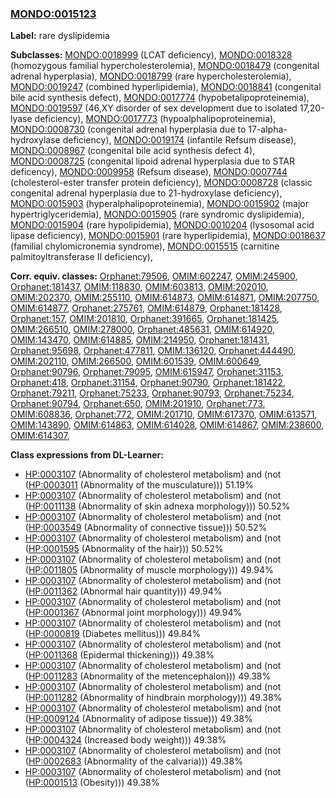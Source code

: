 
### [MONDO:0015123](http://purl.obolibrary.org/obo/MONDO_0015123)
**Label:** rare dyslipidemia

**Subclasses:** [MONDO:0018999](http://purl.obolibrary.org/obo/MONDO_0018999) (LCAT deficiency), [MONDO:0018328](http://purl.obolibrary.org/obo/MONDO_0018328) (homozygous familial hypercholesterolemia), [MONDO:0018479](http://purl.obolibrary.org/obo/MONDO_0018479) (congenital adrenal hyperplasia), [MONDO:0018799](http://purl.obolibrary.org/obo/MONDO_0018799) (rare hypercholesterolemia), [MONDO:0019247](http://purl.obolibrary.org/obo/MONDO_0019247) (combined hyperlipidemia), [MONDO:0018841](http://purl.obolibrary.org/obo/MONDO_0018841) (congenital bile acid synthesis defect), [MONDO:0017774](http://purl.obolibrary.org/obo/MONDO_0017774) (hypobetalipoproteinemia), [MONDO:0019597](http://purl.obolibrary.org/obo/MONDO_0019597) (46,XY disorder of sex development due to isolated 17,20-lyase deficiency), [MONDO:0017773](http://purl.obolibrary.org/obo/MONDO_0017773) (hypoalphalipoproteinemia), [MONDO:0008730](http://purl.obolibrary.org/obo/MONDO_0008730) (congenital adrenal hyperplasia due to 17-alpha-hydroxylase deficiency), [MONDO:0019174](http://purl.obolibrary.org/obo/MONDO_0019174) (infantile Refsum disease), [MONDO:0008967](http://purl.obolibrary.org/obo/MONDO_0008967) (congenital bile acid synthesis defect 4), [MONDO:0008725](http://purl.obolibrary.org/obo/MONDO_0008725) (congenital lipoid adrenal hyperplasia due to STAR deficency), [MONDO:0009958](http://purl.obolibrary.org/obo/MONDO_0009958) (Refsum disease), [MONDO:0007744](http://purl.obolibrary.org/obo/MONDO_0007744) (cholesterol-ester transfer protein deficiency), [MONDO:0008728](http://purl.obolibrary.org/obo/MONDO_0008728) (classic congenital adrenal hyperplasia due to 21-hydroxylase deficiency), [MONDO:0015903](http://purl.obolibrary.org/obo/MONDO_0015903) (hyperalphalipoproteinemia), [MONDO:0015902](http://purl.obolibrary.org/obo/MONDO_0015902) (major hypertriglyceridemia), [MONDO:0015905](http://purl.obolibrary.org/obo/MONDO_0015905) (rare syndromic dyslipidemia), [MONDO:0015904](http://purl.obolibrary.org/obo/MONDO_0015904) (rare hypolipidemia), [MONDO:0010204](http://purl.obolibrary.org/obo/MONDO_0010204) (lysosomal acid lipase deficiency), [MONDO:0015901](http://purl.obolibrary.org/obo/MONDO_0015901) (rare hyperlipidemia), [MONDO:0018637](http://purl.obolibrary.org/obo/MONDO_0018637) (familial chylomicronemia syndrome), [MONDO:0015515](http://purl.obolibrary.org/obo/MONDO_0015515) (carnitine palmitoyltransferase II deficiency), 

**Corr. equiv. classes:** [Orphanet:79506](http://www.orpha.net/ORDO/Orphanet_79506), [OMIM:602247](http://purl.obolibrary.org/obo/OMIM_602247), [OMIM:245900](http://purl.obolibrary.org/obo/OMIM_245900), [Orphanet:181437](http://www.orpha.net/ORDO/Orphanet_181437), [OMIM:118830](http://purl.obolibrary.org/obo/OMIM_118830), [OMIM:603813](http://purl.obolibrary.org/obo/OMIM_603813), [OMIM:202010](http://purl.obolibrary.org/obo/OMIM_202010), [OMIM:202370](http://purl.obolibrary.org/obo/OMIM_202370), [OMIM:255110](http://purl.obolibrary.org/obo/OMIM_255110), [OMIM:614873](http://purl.obolibrary.org/obo/OMIM_614873), [OMIM:614871](http://purl.obolibrary.org/obo/OMIM_614871), [OMIM:207750](http://purl.obolibrary.org/obo/OMIM_207750), [OMIM:614877](http://purl.obolibrary.org/obo/OMIM_614877), [Orphanet:275761](http://www.orpha.net/ORDO/Orphanet_275761), [OMIM:614879](http://purl.obolibrary.org/obo/OMIM_614879), [Orphanet:181428](http://www.orpha.net/ORDO/Orphanet_181428), [Orphanet:157](http://www.orpha.net/ORDO/Orphanet_157), [OMIM:201810](http://purl.obolibrary.org/obo/OMIM_201810), [Orphanet:391665](http://www.orpha.net/ORDO/Orphanet_391665), [Orphanet:181425](http://www.orpha.net/ORDO/Orphanet_181425), [OMIM:266510](http://purl.obolibrary.org/obo/OMIM_266510), [OMIM:278000](http://purl.obolibrary.org/obo/OMIM_278000), [Orphanet:485631](http://www.orpha.net/ORDO/Orphanet_485631), [OMIM:614920](http://purl.obolibrary.org/obo/OMIM_614920), [OMIM:143470](http://purl.obolibrary.org/obo/OMIM_143470), [OMIM:614885](http://purl.obolibrary.org/obo/OMIM_614885), [OMIM:214950](http://purl.obolibrary.org/obo/OMIM_214950), [Orphanet:181431](http://www.orpha.net/ORDO/Orphanet_181431), [Orphanet:95698](http://www.orpha.net/ORDO/Orphanet_95698), [Orphanet:477811](http://www.orpha.net/ORDO/Orphanet_477811), [OMIM:136120](http://purl.obolibrary.org/obo/OMIM_136120), [Orphanet:444490](http://www.orpha.net/ORDO/Orphanet_444490), [OMIM:202110](http://purl.obolibrary.org/obo/OMIM_202110), [OMIM:266500](http://purl.obolibrary.org/obo/OMIM_266500), [OMIM:601539](http://purl.obolibrary.org/obo/OMIM_601539), [OMIM:600649](http://purl.obolibrary.org/obo/OMIM_600649), [Orphanet:90796](http://www.orpha.net/ORDO/Orphanet_90796), [Orphanet:79095](http://www.orpha.net/ORDO/Orphanet_79095), [OMIM:615947](http://purl.obolibrary.org/obo/OMIM_615947), [Orphanet:31153](http://www.orpha.net/ORDO/Orphanet_31153), [Orphanet:418](http://www.orpha.net/ORDO/Orphanet_418), [Orphanet:31154](http://www.orpha.net/ORDO/Orphanet_31154), [Orphanet:90790](http://www.orpha.net/ORDO/Orphanet_90790), [Orphanet:181422](http://www.orpha.net/ORDO/Orphanet_181422), [Orphanet:79211](http://www.orpha.net/ORDO/Orphanet_79211), [Orphanet:75233](http://www.orpha.net/ORDO/Orphanet_75233), [Orphanet:90793](http://www.orpha.net/ORDO/Orphanet_90793), [Orphanet:75234](http://www.orpha.net/ORDO/Orphanet_75234), [Orphanet:90794](http://www.orpha.net/ORDO/Orphanet_90794), [Orphanet:650](http://www.orpha.net/ORDO/Orphanet_650), [OMIM:201910](http://purl.obolibrary.org/obo/OMIM_201910), [Orphanet:773](http://www.orpha.net/ORDO/Orphanet_773), [OMIM:608836](http://purl.obolibrary.org/obo/OMIM_608836), [Orphanet:772](http://www.orpha.net/ORDO/Orphanet_772), [OMIM:201710](http://purl.obolibrary.org/obo/OMIM_201710), [OMIM:617370](http://purl.obolibrary.org/obo/OMIM_617370), [OMIM:613571](http://purl.obolibrary.org/obo/OMIM_613571), [OMIM:143890](http://purl.obolibrary.org/obo/OMIM_143890), [OMIM:614863](http://purl.obolibrary.org/obo/OMIM_614863), [OMIM:614028](http://purl.obolibrary.org/obo/OMIM_614028), [OMIM:614867](http://purl.obolibrary.org/obo/OMIM_614867), [OMIM:238600](http://purl.obolibrary.org/obo/OMIM_238600), [OMIM:614307](http://purl.obolibrary.org/obo/OMIM_614307), 

**Class expressions from DL-Learner:**

- [HP:0003107](http://purl.obolibrary.org/obo/HP_0003107) (Abnormality of cholesterol metabolism) and (not ([HP:0003011](http://purl.obolibrary.org/obo/HP_0003011) (Abnormality of the musculature))) 51.19%
- [HP:0003107](http://purl.obolibrary.org/obo/HP_0003107) (Abnormality of cholesterol metabolism) and (not ([HP:0011138](http://purl.obolibrary.org/obo/HP_0011138) (Abnormality of skin adnexa morphology))) 50.52%
- [HP:0003107](http://purl.obolibrary.org/obo/HP_0003107) (Abnormality of cholesterol metabolism) and (not ([HP:0003549](http://purl.obolibrary.org/obo/HP_0003549) (Abnormality of connective tissue))) 50.52%
- [HP:0003107](http://purl.obolibrary.org/obo/HP_0003107) (Abnormality of cholesterol metabolism) and (not ([HP:0001595](http://purl.obolibrary.org/obo/HP_0001595) (Abnormality of the hair))) 50.52%
- [HP:0003107](http://purl.obolibrary.org/obo/HP_0003107) (Abnormality of cholesterol metabolism) and (not ([HP:0011805](http://purl.obolibrary.org/obo/HP_0011805) (Abnormality of muscle morphology))) 49.94%
- [HP:0003107](http://purl.obolibrary.org/obo/HP_0003107) (Abnormality of cholesterol metabolism) and (not ([HP:0011362](http://purl.obolibrary.org/obo/HP_0011362) (Abnormal hair quantity))) 49.94%
- [HP:0003107](http://purl.obolibrary.org/obo/HP_0003107) (Abnormality of cholesterol metabolism) and (not ([HP:0001367](http://purl.obolibrary.org/obo/HP_0001367) (Abnormal joint morphology))) 49.94%
- [HP:0003107](http://purl.obolibrary.org/obo/HP_0003107) (Abnormality of cholesterol metabolism) and (not ([HP:0000819](http://purl.obolibrary.org/obo/HP_0000819) (Diabetes mellitus))) 49.84%
- [HP:0003107](http://purl.obolibrary.org/obo/HP_0003107) (Abnormality of cholesterol metabolism) and (not ([HP:0011368](http://purl.obolibrary.org/obo/HP_0011368) (Epidermal thickening))) 49.38%
- [HP:0003107](http://purl.obolibrary.org/obo/HP_0003107) (Abnormality of cholesterol metabolism) and (not ([HP:0011283](http://purl.obolibrary.org/obo/HP_0011283) (Abnormality of the metencephalon))) 49.38%
- [HP:0003107](http://purl.obolibrary.org/obo/HP_0003107) (Abnormality of cholesterol metabolism) and (not ([HP:0011282](http://purl.obolibrary.org/obo/HP_0011282) (Abnormality of hindbrain morphology))) 49.38%
- [HP:0003107](http://purl.obolibrary.org/obo/HP_0003107) (Abnormality of cholesterol metabolism) and (not ([HP:0009124](http://purl.obolibrary.org/obo/HP_0009124) (Abnormality of adipose tissue))) 49.38%
- [HP:0003107](http://purl.obolibrary.org/obo/HP_0003107) (Abnormality of cholesterol metabolism) and (not ([HP:0004324](http://purl.obolibrary.org/obo/HP_0004324) (Increased body weight))) 49.38%
- [HP:0003107](http://purl.obolibrary.org/obo/HP_0003107) (Abnormality of cholesterol metabolism) and (not ([HP:0002683](http://purl.obolibrary.org/obo/HP_0002683) (Abnormality of the calvaria))) 49.38%
- [HP:0003107](http://purl.obolibrary.org/obo/HP_0003107) (Abnormality of cholesterol metabolism) and (not ([HP:0001513](http://purl.obolibrary.org/obo/HP_0001513) (Obesity))) 49.38%



